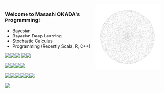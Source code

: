 <img src="https://github.com/jirotubuyaki/jirotubuyaki/blob/main/prefund_color.png" align="right" width="42%"> 

### Welcome to Masashi OKADA's Programming!
* Bayesian
* Bayesian Deep Learning
* Stochastic Calculus
* Programming (Recently Scala, R, C++)

<img src="https://cdn.jsdelivr.net/gh/devicons/devicon/icons/java/java-original-wordmark.svg" width="7%"><img src="https://cdn.jsdelivr.net/gh/devicons/devicon/icons/scala/scala-original-wordmark.svg" width="7%"><img src="https://cdn.jsdelivr.net/gh/devicons/devicon/icons/r/r-original.svg" width="7%">
<img src="https://cdn.jsdelivr.net/gh/devicons/devicon/icons/cplusplus/cplusplus-original.svg" width="7%"><img src="https://cdn.jsdelivr.net/gh/devicons/devicon/icons/c/c-original.svg" width="7">

<img src="https://cdn.jsdelivr.net/gh/devicons/devicon/icons/html5/html5-original-wordmark.svg" width="7%"><img src="https://cdn.jsdelivr.net/gh/devicons/devicon/icons/css3/css3-original-wordmark.svg" width="7%"><img src="https://cdn.jsdelivr.net/gh/devicons/devicon/icons/php/php-original.svg" width="7%"><img src="https://cdn.jsdelivr.net/gh/devicons/devicon/icons/javascript/javascript-plain.svg" width="7%">


<img src="https://cdn.jsdelivr.net/gh/devicons/devicon/icons/linux/linux-original.svg" width="7%"><img src="https://cdn.jsdelivr.net/gh/devicons/devicon/icons/ubuntu/ubuntu-plain-wordmark.svg" width="7%"><img src="https://cdn.jsdelivr.net/gh/devicons/devicon/icons/apache/apache-original-wordmark.svg" width="7%"><img src="https://cdn.jsdelivr.net/gh/devicons/devicon/icons/mysql/mysql-original-wordmark.svg" width="7%"><img src="https://cdn.jsdelivr.net/gh/devicons/devicon/icons/github/github-original-wordmark.svg" width="7%"><img src="https://cdn.jsdelivr.net/gh/devicons/devicon/icons/facebook/facebook-original.svg" width="7%">

 ![](https://komarev.com/ghpvc/?username=jirotubuyaki&color=blueviolet)  

